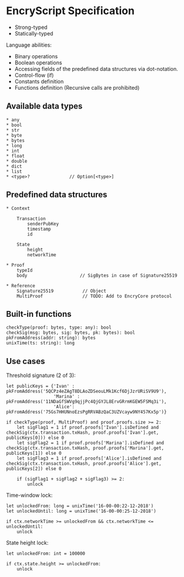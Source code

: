 # EncryScript Specification

* Strong-typed
* Statically-typed

Language abilities:
* Binary operations
* Boolean operations
* Accessing fields of the predefined data structures via dot-notation.
* Control-flow (if)
* Constants definition
* Functions definition (Recursive calls are prohibited)

## Available data types

    * any
    * bool
    * str
    * byte
    * bytes
    * long
    * int
    * float
    * double
    * dict
    * list
    * <type>?               // Option[<type>]

## Predefined data structures

    * Context
        
        Transaction
            senderPubKey
            timestamp
            id
        
        State
            height
            networkTime
            
    * Proof
        typeId
        body                    // SigBytes in case of Signature25519
        
    * Reference
        Signature25519           // Object
        MultiProof               // TODO: Add to EncryCore protocol
       
## Built-in functions
    
    checkType(proof: bytes, type: any): bool
    checkSig(msg: bytes, sig: bytes, pk: bytes): bool
    pkFromAddress(addr: string): bytes
    unixTime(ts: string): long

## Use cases
Threshold signature (2 of 3):
    
    let publicKeys = {'Ivan' : pkFromAddress('5QCPz4eZAgT8DLAoZDSeouLMk1Kcf6DjJzrURiSV9U9'), 
                      'Marina' : pkFromAddress('11NDaGfSWVg9qjjPc4QjGYJL8ErvGRrmKGEW5FSMq3i'), 
                      'Alice': pkFromAddress('75Gs7HHUNnoEzsPgRRVABzQaC3UZVcayw9NY457Kx5p')}

    if checkType(proof, MultiProof) and proof.proofs.size >= 2:
        let sigFlag1 = 1 if proof.proofs['Ivan'].isDefined and checkSig(ctx.transaction.txHash, proof.proofs['Ivan'].get, publicKeys[0])) else 0
        let sigFlag2 = 1 if proof.proofs['Marina'].isDefined and checkSig(ctx.transaction.txHash, proof.proofs['Marina'].get, publicKeys[1]) else 0
        let sigFlag3 = 1 if proof.proofs['Alice'].isDefined and checkSig(ctx.transaction.txHash, proof.proofs['Alice'].get, publicKeys[2]) else 0
        
        if (sigFlag1 + sigFlag2 + sigFlag3) >= 2:
            unlock
        
Time-window lock:

    let unlockedFrom: long = unixTime('16-00-00:22-12-2018')
    let unlockedUntil: long = unixTime('16-00-00:25-12-2018')
    
    if ctx.networkTime >= unlockedFrom && ctx.networkTime <= unlockedUntil:
        unlock
        
State height lock:

    let unlockedFrom: int = 100000
    
    if ctx.state.height >= unlockedFrom:
        unlock
